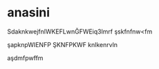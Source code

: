 # anasini



SdaknkwejfnlWKEFLwnĞFWEiq3lmrf
 şskfnfnw<fm
 
 
şapknpWIENFP
ŞKNFPKWF
knlkenrvln



aşdmfpwffm
>